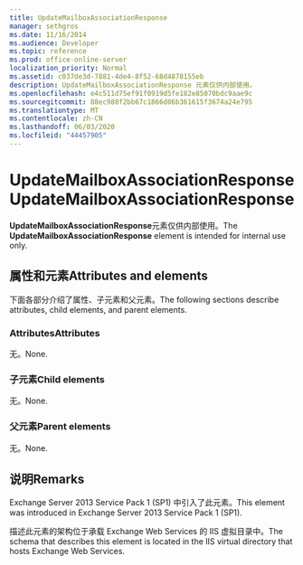 ```yaml
---
title: UpdateMailboxAssociationResponse
manager: sethgros
ms.date: 11/16/2014
ms.audience: Developer
ms.topic: reference
ms.prod: office-online-server
localization_priority: Normal
ms.assetid: c037de3d-7881-4de4-8f52-68d4878155eb
description: UpdateMailboxAssociationResponse 元素仅供内部使用。
ms.openlocfilehash: e4c511d75ef91f0919d5fe182e85070bdc9aae9c
ms.sourcegitcommit: 88ec988f2bb67c1866d06b361615f3674a24e795
ms.translationtype: MT
ms.contentlocale: zh-CN
ms.lasthandoff: 06/03/2020
ms.locfileid: "44457905"
---
```

# <a name="updatemailboxassociationresponse"></a><span data-ttu-id="bb613-103">UpdateMailboxAssociationResponse</span><span class="sxs-lookup"><span data-stu-id="bb613-103">UpdateMailboxAssociationResponse</span></span>

<span data-ttu-id="bb613-104">**UpdateMailboxAssociationResponse**元素仅供内部使用。</span><span class="sxs-lookup"><span data-stu-id="bb613-104">The **UpdateMailboxAssociationResponse** element is intended for internal use only.</span></span> 

## <a name="attributes-and-elements"></a><span data-ttu-id="bb613-105">属性和元素</span><span class="sxs-lookup"><span data-stu-id="bb613-105">Attributes and elements</span></span>

<span data-ttu-id="bb613-106">下面各部分介绍了属性、子元素和父元素。</span><span class="sxs-lookup"><span data-stu-id="bb613-106">The following sections describe attributes, child elements, and parent elements.</span></span>
  
### <a name="attributes"></a><span data-ttu-id="bb613-107">Attributes</span><span class="sxs-lookup"><span data-stu-id="bb613-107">Attributes</span></span>

<span data-ttu-id="bb613-108">无。</span><span class="sxs-lookup"><span data-stu-id="bb613-108">None.</span></span>
  
### <a name="child-elements"></a><span data-ttu-id="bb613-109">子元素</span><span class="sxs-lookup"><span data-stu-id="bb613-109">Child elements</span></span>

<span data-ttu-id="bb613-110">无。</span><span class="sxs-lookup"><span data-stu-id="bb613-110">None.</span></span>
  
### <a name="parent-elements"></a><span data-ttu-id="bb613-111">父元素</span><span class="sxs-lookup"><span data-stu-id="bb613-111">Parent elements</span></span>

<span data-ttu-id="bb613-112">无。</span><span class="sxs-lookup"><span data-stu-id="bb613-112">None.</span></span>
  
## <a name="remarks"></a><span data-ttu-id="bb613-113">说明</span><span class="sxs-lookup"><span data-stu-id="bb613-113">Remarks</span></span>

<span data-ttu-id="bb613-114">Exchange Server 2013 Service Pack 1 (SP1) 中引入了此元素。</span><span class="sxs-lookup"><span data-stu-id="bb613-114">This element was introduced in Exchange Server 2013 Service Pack 1 (SP1).</span></span>
  
<span data-ttu-id="bb613-115">描述此元素的架构位于承载 Exchange Web Services 的 IIS 虚拟目录中。</span><span class="sxs-lookup"><span data-stu-id="bb613-115">The schema that describes this element is located in the IIS virtual directory that hosts Exchange Web Services.</span></span>
  

